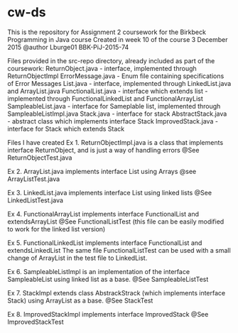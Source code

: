 # cw-ds

This is the repository for Assignment 2 coursework for the Birkbeck Programming in Java course 
Created in week 10 of the course 3 December 2015
@author Lburge01 BBK-PiJ-2015-74


Files provided in the src-repo directory, already included as part of the coursework:
ReturnObject.java - interface, implemented through ReturnObjectImpl
ErrorMessage.java - Enum file containing specifications of Error Messages
List.java - interface, implemented through LinkedList.java and ArrayList.java
FunctionalList.java - interface which extends list - implemented through FunctionalLinkedList and FunctionalArrayList
SampleableList.java - interface for Sameplable list, implemented through SampleableListImpl.java
Stack.java - interface for stack
AbstractStack.java - abstract class which implements interface Stack
ImprovedStack.java - interface for Stack which extends Stack


Files I have created 
Ex 1. ReturnObjectImpl.java is a class that implements interface ReturnObject, and is just a way of handling errors
@See ReturnObjectTest.java

Ex 2. ArrayList.java implements interface List using Arrays
@see ArrayListTest.java

Ex 3. LinkedList.java implements interface List using linked lists
@See LinkedListTest.java 
 
Ex 4. FunctionalArrayList implements interface FunctionalList and extendsArrayList
@See FunctionalListTest (this file can be easily modified to work for the linked list version)

Ex 5. FunctionalLinkedList implements interface FunctionalList and extendsLinkedList
The same file FunctionalListTest can be used with a small change of ArrayList in the test file to LinkedList.

Ex 6. SampleableListImpl is an implementation of the interface SampleableList using linked list as a base.
@See SampleableListTest

Ex 7. StackImpl extends class AbstrackStrack (which implements interface Stack) using ArrayList as a base.
@See StackTest

Ex 8. ImprovedStackImpl implements interface ImprovedStack
@See ImprovedStackTest




